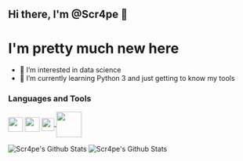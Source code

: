 ## Hi there, I'm @Scr4pe 👋

# I'm pretty much new here
- 👀 I’m interested in data science
- 🌱 I’m currently learning Python 3 and just getting to know my tools

### Languages and Tools



<a href = "https://www.python.org/downloads/"> <img src="https://www.python.org/static/opengraph-icon-200x200.png" align="center" width="30px"><a/>
<a><img src="https://upload.wikimedia.org/wikipedia/commons/thumb/4/48/Markdown-mark.svg/208px-Markdown-mark.svg.png" align="center" width="30px"> <a/>
<a href = "https://code.visualstudio.com/"> <img src="https://upload.wikimedia.org/wikipedia/commons/1/1c/Visual_Studio_Code_1.35_icon.png" align="center" width="26px"> <a/>
<a href = "https://docs.anaconda.com/anaconda/install/"> <img src="https://upload.wikimedia.org/wikipedia/en/c/cd/Anaconda_Logo.png" align="center" width="52px"> <a/>

<img align="center" alt="Scr4pe's Github Stats" src="https://github-readme-stats.vercel.app/api?username=Scr4pe&show_icons=true&hide_border=true&theme=merko" />
<img align="center" alt="Scr4pe's Github Stats" src="https://github-readme-stats.vercel.app/api/top-langs/?username=Scr4pe&layout=compact&theme=merko&hide_border=true" />

<!---
Scr4pe/Scr4pe is a ✨ special ✨ repository because its `README.md` (this file) appears on your GitHub profile.
You can click the Preview link to take a look at your changes.
--->

